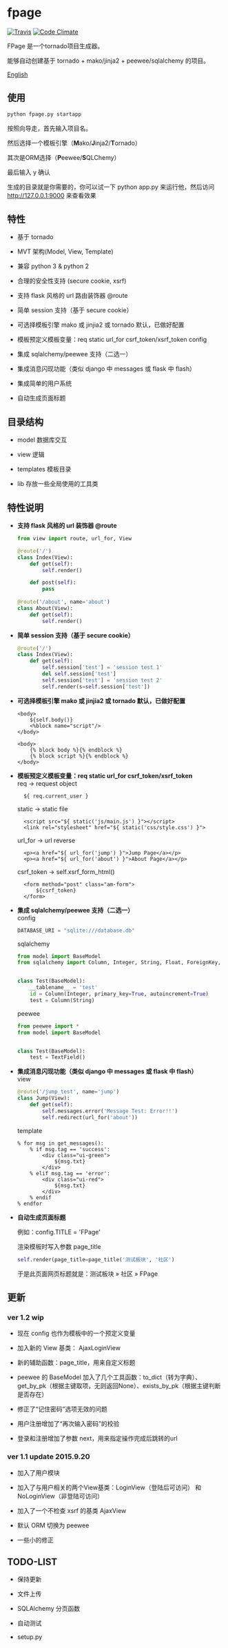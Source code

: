 # fpage

[![Travis](https://travis-ci.org/fy0/fpage.svg?branch=master)](https://travis-ci.org/fy0/fpage)
[![Code Climate](https://codeclimate.com/github/fy0/fpage/badges/gpa.svg)](https://codeclimate.com/github/fy0/fpage)

FPage 是一个tornado项目生成器。

能够自动创建基于 tornado + mako/jinja2 + peewee/sqlalchemy 的项目。

[English](README_EN.md)

## 使用

```bash
python fpage.py startapp
```

按照向导走，首先输入项目名。

然后选择一个模板引擎（**M**ako/**J**inja2/**T**ornado）

其次是ORM选择（**P**eewee/**S**QLChemy）

最后输入 y 确认

生成的目录就是你需要的，你可以试一下 python app.py 来运行他，然后访问 http://127.0.0.1:9000 来查看效果


## 特性

* 基于 tornado 

* MVT 架构(Model, View, Template)

* 兼容 python 3 & python 2

* 合理的安全性支持 (secure cookie, xsrf)

* 支持 flask 风格的 url 路由装饰器 @route

* 简单 session 支持（基于 secure cookie）  

* 可选择模板引擎 mako 或 jinjia2 或 tornado 默认，已做好配置  

* 模板预定义模板变量：req static url_for csrf_token/xsrf_token config  

* 集成 sqlalchemy/peewee 支持（二选一）  

* 集成消息闪现功能（类似 django 中 messages 或 flask 中 flash）  

* 集成简单的用户系统

* 自动生成页面标题

## 目录结构

* model 数据库交互

* view 逻辑

* templates 模板目录

* lib 存放一些全局使用的工具类


## 特性说明

* **支持 flask 风格的 url 装饰器 @route**
  ```python
  from view import route, url_for, View
  
  @route('/')
  class Index(View):
      def get(self):
          self.render()
  
      def post(self):
          pass
          
  @route('/about', name='about')
  class About(View):
      def get(self):
          self.render()

  ```

* **简单 session 支持（基于 secure cookie）**  
  ```python
  @route('/')
  class Index(View):
      def get(self):
          self.session['test'] = 'session test 1'
          del self.session['test']
          self.session['test'] = 'session test 2'
          self.render(s=self.session['test'])
  ```
  
* **可选择模板引擎 mako 或 jinjia2 或 tornado 默认，已做好配置**  
  ```mako
  <body>
      ${self.body()}
      <%block name="script"/>
  </body>
  ```
  ```jinja
  <body>
      {% block body %}{% endblock %}
      {% block script %}{% endblock %}
  </body>
  ```

* **模板预定义模板变量：req static url_for csrf_token/xsrf_token**  
  req -> request object
  ```mako
    ${ req.current_user }
  ```
  static -> static file
  ```mako
    <script src="${ static('js/main.js') }"></script>
    <link rel="stylesheet" href="${ static('css/style.css') }">
  ```
  url_for -> url reverse
  ```mako
    <p><a href="${ url_for('jump') }">Jump Page</a></p>
    <p><a href="${ url_for('about') }">About Page</a></p>
  ```
  csrf_token -> self.xsrf_form_html()
  ```mako
    <form method="post" class="am-form">
        ${csrf_token}
    </form>
  ```

* **集成 sqlalchemy/peewee 支持（二选一）**  
  config
  ```python
  DATABASE_URI = "sqlite:///database.db"
  ```
  sqlalchemy
  ```python
  from model import BaseModel
  from sqlalchemy import Column, Integer, String, Float, ForeignKey, Boolean
  
  
  class Test(BaseModel):
      __tablename__ = 'test'
      id = Column(Integer, primary_key=True, autoincrement=True)
      test = Column(String)
  ```
  peewee
  ```python
  from peewee import *
  from model import BaseModel
  
  
  class Test(BaseModel):
      test = TextField()
  ```

* **集成消息闪现功能（类似 django 中 messages 或 flask 中 flash）**  
  view
  ```python
  @route('/jump_test', name='jump')
  class Jump(View):
      def get(self):
          self.messages.error('Message Test: Error!!')
          self.redirect(url_for('about'))
  ```
  template
  ```mako
  % for msg in get_messages():
      % if msg.tag == 'success':
          <div class="ui-green">
              ${msg.txt}
          </div>
      % elif msg.tag == 'error':
          <div class="ui-red">
              ${msg.txt}
          </div>
      % endif
  % endfor
  ```

* **自动生成页面标题**  

  例如：config.TITLE = 'FPage'
  
  渲染模板时写入参数 page_title
  ```python
  self.render(page_title=page_title('测试板块', '社区')
  ```
  
  于是此页面网页标题就是：测试板块 » 社区 » FPage
  
  
  
## 更新

### ver 1.2 wip

* 现在 config 也作为模板中的一个预定义变量

* 加入新的 View 基类： AjaxLoginView

* 新的辅助函数：page_title，用来自定义标题

* peewee 的 BaseModel 加入了几个工具函数：to_dict（转为字典）、get_by_pk（根据主键取项，无则返回None）、exists_by_pk（根据主键判断是否存在）

* 修正了“记住密码”选项无效的问题

* 用户注册增加了“再次输入密码”的校验

* 登录和注册增加了参数 next，用来指定操作完成后跳转的url

### ver 1.1 update 2015.9.20

* 加入了用户模块

* 加入了与用户相关的两个View基类：LoginView（登陆后可访问） 和 NoLoginView（非登陆可访问）

* 加入了一个不检查 xsrf 的基类 AjaxView

* 默认 ORM 切换为 peewee

* 一些小的修正

## TODO-LIST

* 保持更新

* 文件上传

* SQLAlchemy 分页函数

* 自动测试

* setup.py
